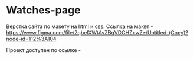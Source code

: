 # Watches-page

Верстка сайта по макету на html и css.
Ссылка на макет - https://www.figma.com/file/2qbelXWtAvZBqVDCHZxwZe/Untitled-(Copy)?node-id=112%3A104

Проект доступен по ссылке - 
